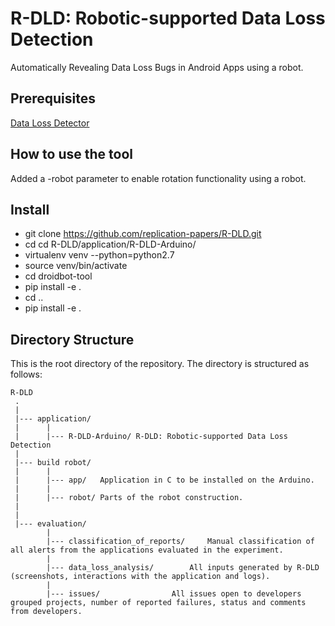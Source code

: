 # R-DLD: Robotic-supported Data Loss Detection
Automatically Revealing Data Loss Bugs in Android Apps using a robot.

## Prerequisites
[Data Loss Detector](DataLossDetector.md)

## How to use the tool
Added a -robot parameter to enable rotation functionality using a robot.

## Install
* git clone https://github.com/replication-papers/R-DLD.git
* cd cd R-DLD/application/R-DLD-Arduino/
* virtualenv venv --python=python2.7
* source venv/bin/activate
* cd droidbot-tool
* pip install -e .
* cd ..
* pip install -e .

Directory Structure
---------------
This is the root directory of the repository. The directory is structured as follows:

    R-DLD
     .
     |
     |--- application/ 
     |		|
     |		|--- R-DLD-Arduino/	R-DLD: Robotic-supported Data Loss Detection 
     |
     |--- build robot/        
     |		|
     |		|--- app/	Application in C to be installed on the Arduino.
     |		|
     |		|--- robot/	Parts of the robot construction.
     |
     |
     |--- evaluation/
     		|
     		|--- classification_of_reports/		Manual classification of all alerts from the applications evaluated in the experiment.
     		|
     		|--- data_loss_analysis/		All inputs generated by R-DLD (screenshots, interactions with the application and logs).
     		|
     		|--- issues/				All issues open to developers grouped projects, number of reported failures, status and comments from developers.
     
  
